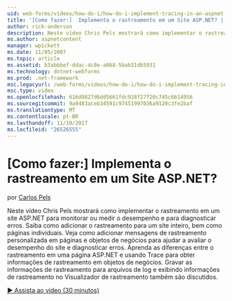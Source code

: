 ```yaml
---
uid: web-forms/videos/how-do-i/how-do-i-implement-tracing-in-an-aspnet-web-site
title: '[Como fazer:]  Implementa o rastreamento em um Site ASP.NET? | Microsoft Docs'
author: rick-anderson
description: Neste vídeo Chris Pels mostrará como implementar o rastreamento em um site ASP.NET para monitorar ou medir o desempenho e para diagnosticar erros. Aprenda uem...
ms.author: aspnetcontent
manager: wpickett
ms.date: 11/05/2007
ms.topic: article
ms.assetid: b3abbbef-ddac-4c8e-a068-5bab31db5931
ms.technology: dotnet-webforms
ms.prod: .net-framework
msc.legacyurl: /web-forms/videos/how-do-i/how-do-i-implement-tracing-in-an-aspnet-web-site
msc.type: video
ms.openlocfilehash: 616d9827d6dd5661fdc938f27f20c745c6614956
ms.sourcegitcommit: 9a9483aceb34591c97451997036a9120c3fe2baf
ms.translationtype: MT
ms.contentlocale: pt-BR
ms.lasthandoff: 11/10/2017
ms.locfileid: "26526555"
---
```

<a name="how-do-i--implement-tracing-in-an-aspnet-web-site"></a>[Como fazer:]  Implementa o rastreamento em um Site ASP.NET?
====================
por [Carlos Pels](https://twitter.com/chrispels)

Neste vídeo Chris Pels mostrará como implementar o rastreamento em um site ASP.NET para monitorar ou medir o desempenho e para diagnosticar erros. Saiba como adicionar o rastreamento para um site inteiro, bem como páginas individuais. Veja como adicionar mensagens de rastreamento personalizada em páginas e objetos de negócios para ajudar a avaliar o desempenho do site e diagnosticar erros. Aprenda as diferenças entre o rastreamento em uma página ASP.NET e usando Trace para obter informações de rastreamento em objetos de negócios. Gravar as informações de rastreamento para arquivos de log e exibindo informações de rastreamento no Visualizador de rastreamento também são discutidos.

[&#9654; Assista ao vídeo (30 minutos)](https://channel9.msdn.com/Blogs/ASP-NET-Site-Videos/how-do-i-implement-tracing-in-an-aspnet-web-site)
